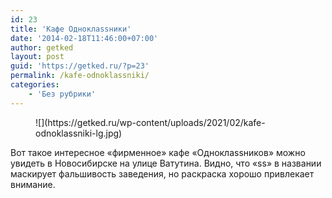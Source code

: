 ```yaml
---
id: 23
title: 'Кафе Одноклаssники'
date: '2014-02-18T11:46:00+07:00'
author: getked
layout: post
guid: 'https://getked.ru/?p=23'
permalink: /kafe-odnoklassniki/
categories:
    - 'Без рубрики'
---
```


<figure class="wp-block-image size-large">![](https://getked.ru/wp-content/uploads/2021/02/kafe-odnoklassniki-lg.jpg)</figure>Вот такое интересное «фирменное» кафе «Одноклаssников» можно увидеть в Новосибирске на улице Ватутина. Видно, что «ss» в названии маскирует фальшивость заведения, но раскраска хорошо привлекает внимание.